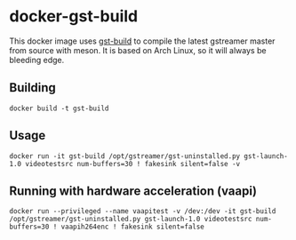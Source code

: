 # docker-gst-build

This docker image uses [gst-build](https://github.com/GStreamer/gst-build) to compile the latest gstreamer master from source with meson. It is based on Arch Linux, so it will always be bleeding edge.

## Building

```
docker build -t gst-build
```

## Usage

```
docker run -it gst-build /opt/gstreamer/gst-uninstalled.py gst-launch-1.0 videotestsrc num-buffers=30 ! fakesink silent=false -v
```

## Running with hardware acceleration (vaapi)

```
docker run --privileged --name vaapitest -v /dev:/dev -it gst-build /opt/gstreamer/gst-uninstalled.py gst-launch-1.0 videotestsrc num-buffers=30 ! vaapih264enc ! fakesink silent=false
```
